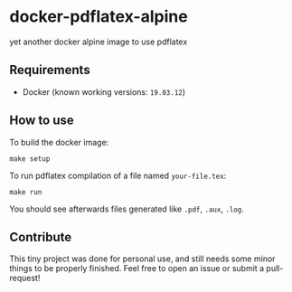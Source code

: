 # docker-pdflatex-alpine
yet another docker alpine image to use pdflatex

## Requirements
- Docker (known working versions: `19.03.12`)

## How to use

To build the docker image:
```
make setup
```

To run pdflatex compilation of a file named `your-file.tex`:
```
make run
```

You should see afterwards files generated like `.pdf`, `.aux`, `.log`.

## Contribute

This tiny project was done for personal use, and still needs some minor things to be properly finished. Feel free to open an issue or submit a pull-request!